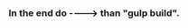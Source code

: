 <h3> In the end do <link rel="stylesheet" href="css/main.css"> ----> <link rel="stylesheet" href="css/main.min.css"> than "gulp build". </h3>
